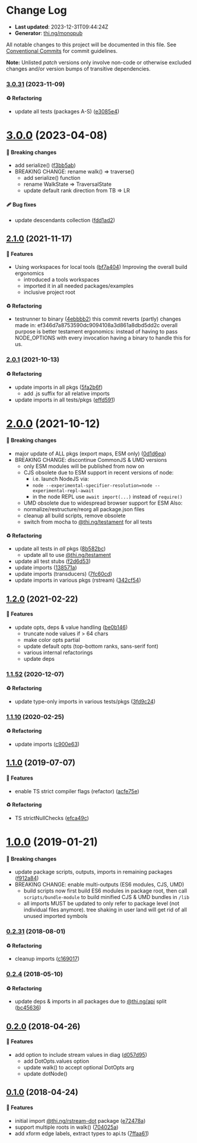 # Change Log

- **Last updated**: 2023-12-31T09:44:24Z
- **Generator**: [thi.ng/monopub](https://thi.ng/monopub)

All notable changes to this project will be documented in this file.
See [Conventional Commits](https://conventionalcommits.org/) for commit guidelines.

**Note:** Unlisted _patch_ versions only involve non-code or otherwise excluded changes
and/or version bumps of transitive dependencies.

### [3.0.31](https://github.com/thi-ng/umbrella/tree/@thi.ng/rstream-dot@3.0.31) (2023-11-09)

#### ♻️ Refactoring

- update all tests (packages A-S) ([e3085e4](https://github.com/thi-ng/umbrella/commit/e3085e4))

# [3.0.0](https://github.com/thi-ng/umbrella/tree/@thi.ng/rstream-dot@3.0.0) (2023-04-08)

#### 🛑 Breaking changes

- add serialize() ([f3bb5ab](https://github.com/thi-ng/umbrella/commit/f3bb5ab))
- BREAKING CHANGE: rename walk() => traverse()
  - add serialize() function
  - rename WalkState => TraversalState
  - update default rank direction from TB => LR

#### 🩹 Bug fixes

- update descendants collection ([fdd1ad2](https://github.com/thi-ng/umbrella/commit/fdd1ad2))

## [2.1.0](https://github.com/thi-ng/umbrella/tree/@thi.ng/rstream-dot@2.1.0) (2021-11-17)

#### 🚀 Features

- Using workspaces for local tools ([bf7a404](https://github.com/thi-ng/umbrella/commit/bf7a404))
  Improving the overall build ergonomics
  - introduced a tools workspaces
  - imported it in all needed packages/examples
  - inclusive project root

#### ♻️ Refactoring

- testrunner to binary ([4ebbbb2](https://github.com/thi-ng/umbrella/commit/4ebbbb2))
  this commit reverts (partly) changes made in:
  ef346d7a8753590dc9094108a3d861a8dbd5dd2c
  overall purpose is better testament ergonomics:
  instead of having to pass NODE_OPTIONS with every invocation
  having a binary to handle this for us.

### [2.0.1](https://github.com/thi-ng/umbrella/tree/@thi.ng/rstream-dot@2.0.1) (2021-10-13)

#### ♻️ Refactoring

- update imports in all pkgs ([5fa2b6f](https://github.com/thi-ng/umbrella/commit/5fa2b6f))
  - add .js suffix for all relative imports
- update imports in all tests/pkgs ([effd591](https://github.com/thi-ng/umbrella/commit/effd591))

# [2.0.0](https://github.com/thi-ng/umbrella/tree/@thi.ng/rstream-dot@2.0.0) (2021-10-12)

#### 🛑 Breaking changes

- major update of ALL pkgs (export maps, ESM only) ([0d1d6ea](https://github.com/thi-ng/umbrella/commit/0d1d6ea))
- BREAKING CHANGE: discontinue CommonJS & UMD versions
  - only ESM modules will be published from now on
  - CJS obsolete due to ESM support in recent versions of node:
    - i.e. launch NodeJS via:
    - `node --experimental-specifier-resolution=node --experimental-repl-await`
    - in the node REPL use `await import(...)` instead of `require()`
  - UMD obsolete due to widespread browser support for ESM
  Also:
  - normalize/restructure/reorg all package.json files
  - cleanup all build scripts, remove obsolete
  - switch from mocha to [@thi.ng/testament](https://github.com/thi-ng/umbrella/tree/main/packages/testament) for all tests

#### ♻️ Refactoring

- update all tests in _all_ pkgs ([8b582bc](https://github.com/thi-ng/umbrella/commit/8b582bc))
  - update all to use [@thi.ng/testament](https://github.com/thi-ng/umbrella/tree/main/packages/testament)
- update all test stubs ([f2d6d53](https://github.com/thi-ng/umbrella/commit/f2d6d53))
- update imports ([138571a](https://github.com/thi-ng/umbrella/commit/138571a))
- update imports (transducers) ([7fc60cd](https://github.com/thi-ng/umbrella/commit/7fc60cd))
- update imports in various pkgs (rstream) ([342cf54](https://github.com/thi-ng/umbrella/commit/342cf54))

## [1.2.0](https://github.com/thi-ng/umbrella/tree/@thi.ng/rstream-dot@1.2.0) (2021-02-22)

#### 🚀 Features

- update opts, deps & value handling ([be0b146](https://github.com/thi-ng/umbrella/commit/be0b146))
  - truncate node values if > 64 chars
  - make color opts partial
  - update default opts (top-bottom ranks, sans-serif font)
  - various internal refactorings
  - update deps

### [1.1.52](https://github.com/thi-ng/umbrella/tree/@thi.ng/rstream-dot@1.1.52) (2020-12-07)

#### ♻️ Refactoring

- update type-only imports in various tests/pkgs ([3fd9c24](https://github.com/thi-ng/umbrella/commit/3fd9c24))

### [1.1.10](https://github.com/thi-ng/umbrella/tree/@thi.ng/rstream-dot@1.1.10) (2020-02-25)

#### ♻️ Refactoring

- update imports ([c900e63](https://github.com/thi-ng/umbrella/commit/c900e63))

## [1.1.0](https://github.com/thi-ng/umbrella/tree/@thi.ng/rstream-dot@1.1.0) (2019-07-07)

#### 🚀 Features

- enable TS strict compiler flags (refactor) ([acfe75e](https://github.com/thi-ng/umbrella/commit/acfe75e))

#### ♻️ Refactoring

- TS strictNullChecks ([efca49c](https://github.com/thi-ng/umbrella/commit/efca49c))

# [1.0.0](https://github.com/thi-ng/umbrella/tree/@thi.ng/rstream-dot@1.0.0) (2019-01-21)

#### 🛑 Breaking changes

- update package scripts, outputs, imports in remaining packages ([f912a84](https://github.com/thi-ng/umbrella/commit/f912a84))
- BREAKING CHANGE: enable multi-outputs (ES6 modules, CJS, UMD)
  - build scripts now first build ES6 modules in package root, then call
    `scripts/bundle-module` to build minified CJS & UMD bundles in `/lib`
  - all imports MUST be updated to only refer to package level
    (not individual files anymore). tree shaking in user land will get rid of
    all unused imported symbols

### [0.2.31](https://github.com/thi-ng/umbrella/tree/@thi.ng/rstream-dot@0.2.31) (2018-08-01)

#### ♻️ Refactoring

- cleanup imports ([c169017](https://github.com/thi-ng/umbrella/commit/c169017))

### [0.2.4](https://github.com/thi-ng/umbrella/tree/@thi.ng/rstream-dot@0.2.4) (2018-05-10)

#### ♻️ Refactoring

- update deps & imports in all packages due to [@thi.ng/api](https://github.com/thi-ng/umbrella/tree/main/packages/api) split ([bc45636](https://github.com/thi-ng/umbrella/commit/bc45636))

## [0.2.0](https://github.com/thi-ng/umbrella/tree/@thi.ng/rstream-dot@0.2.0) (2018-04-26)

#### 🚀 Features

- add option to include stream values in diag ([d057d95](https://github.com/thi-ng/umbrella/commit/d057d95))
  - add DotOpts.values option
  - update walk() to accept optional DotOpts arg
  - update dotNode()

## [0.1.0](https://github.com/thi-ng/umbrella/tree/@thi.ng/rstream-dot@0.1.0) (2018-04-24)

#### 🚀 Features

- initial import [@thi.ng/rstream-dot](https://github.com/thi-ng/umbrella/tree/main/packages/rstream-dot) package ([e72478a](https://github.com/thi-ng/umbrella/commit/e72478a))
- support multiple roots in walk() ([704025a](https://github.com/thi-ng/umbrella/commit/704025a))
- add xform edge labels, extract types to api.ts ([7ffaa61](https://github.com/thi-ng/umbrella/commit/7ffaa61))
